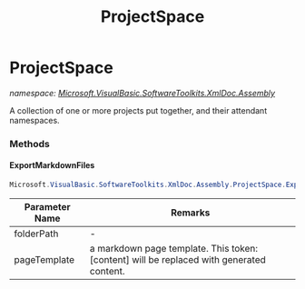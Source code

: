 ﻿---
title: ProjectSpace
---

# ProjectSpace
_namespace: [Microsoft.VisualBasic.SoftwareToolkits.XmlDoc.Assembly](N-Microsoft.VisualBasic.SoftwareToolkits.XmlDoc.Assembly.html)_

A collection of one or more projects put together, and their attendant namespaces.



### Methods

#### ExportMarkdownFiles
```csharp
Microsoft.VisualBasic.SoftwareToolkits.XmlDoc.Assembly.ProjectSpace.ExportMarkdownFiles(System.String,System.String,System.Boolean)
```


|Parameter Name|Remarks|
|--------------|-------|
|folderPath|-|
|pageTemplate|a markdown page template. This token: [content] will be replaced with generated content.|



